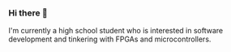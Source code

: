 ### Hi there 👋
I'm currently a high school student who is interested in software development and tinkering with FPGAs and microcontrollers.
